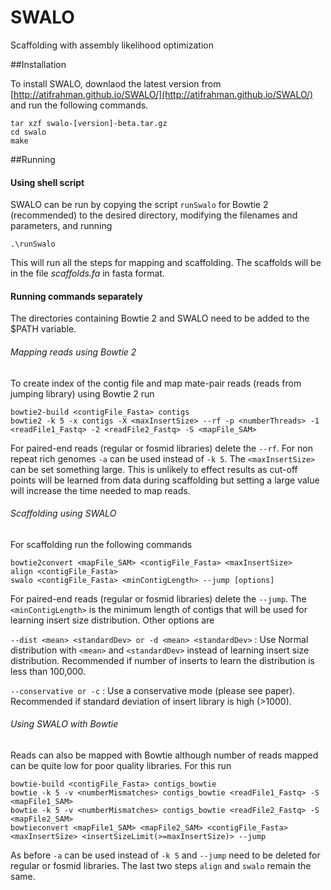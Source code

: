 # SWALO
Scaffolding with assembly likelihood optimization

##Installation

To install SWALO, downlaod the latest version from [http://atifrahman.github.io/SWALO/](http://atifrahman.github.io/SWALO/) and run the following commands.
```
tar xzf swalo-[version]-beta.tar.gz
cd swalo
make
```

##Running

#### Using shell script

SWALO can be run by copying the script `runSwalo` for Bowtie 2 (recommended) to the desired directory, modifying the filenames and parameters, and running 
```
.\runSwalo
```
This will run all the steps for mapping and scaffolding. The scaffolds will be in the file *scaffolds.fa* in fasta format.

#### Running commands separately

The directories containing Bowtie 2 and SWALO need to be added to the $PATH variable.

###### Mapping reads using Bowtie 2

To create index of the contig file and map mate-pair reads (reads from jumping library) using Bowtie 2 run
```
bowtie2-build <contigFile_Fasta> contigs
bowtie2 -k 5 -x contigs -X <maxInsertSize> --rf -p <numberThreads> -1 <readFile1_Fastq> -2 <readFile2_Fastq> -S <mapFile_SAM>
```
For paired-end reads (regular or fosmid libraries) delete the `--rf`. For non repeat rich genomes `-a` can be used instead of `-k 5`. The `<maxInsertSize>` can be set something large. This is unlikely to effect results as cut-off points will be learned from data during scaffolding but setting a large value will increase the time needed to map reads.

###### Scaffolding using SWALO

For scaffolding run the following commands
```
bowtie2convert <mapFile_SAM> <contigFile_Fasta> <maxInsertSize>
align <contigFile_Fasta>
swalo <contigFile_Fasta> <minContigLength> --jump [options]
```
For paired-end reads (regular or fosmid libraries) delete the `--jump`. The `<minContigLength>` is the minimum length of contigs that will be used for learning insert size distribution. Other options are

`--dist <mean> <standardDev> or -d <mean> <standardDev>` : Use Normal distribution with `<mean>` and `<standardDev>` instead of learning insert size distribution. Recommended if number of inserts to learn the distribution is less than 100,000.

`--conservative or -c` : Use a conservative mode (please see paper). Recommended if standard deviation of insert library is high (>1000). 

###### Using SWALO with Bowtie

Reads can also be mapped with Bowtie although number of reads mapped can be quite low for poor quality libraries. For this run
```
bowtie-build <contigFile_Fasta> contigs_bowtie
bowtie -k 5 -v <numberMismatches> contigs_bowtie <readFile1_Fastq> -S <mapFile1_SAM>
bowtie -k 5 -v <numberMismatches> contigs_bowtie <readFile2_Fastq> -S <mapFile2_SAM>
bowtieconvert <mapFile1_SAM> <mapFile2_SAM> <contigFile_Fasta> <maxInsertSize> <insertSizeLimit(>=maxInsertSize)> --jump
```
As before `-a` can be used instead of `-k 5` and `--jump` need to be deleted for regular or fosmid libraries. The last two steps `align` and `swalo` remain the same.
